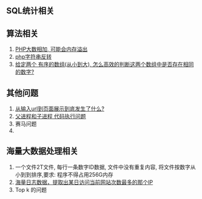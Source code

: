 ## SQL统计相关





## 算法相关



1.  [PHP大数相加, 可能会内存溢出](题库/001.md) 
2.   [php字符串反转](题库/002.md) 
3.   [给定两个 有序的数组(从小到大), 怎么高效的判断这两个数组中是否存在相同的数字?](题库/004.md) 

## 其他问题

1. [从输入url到页面展示到底发生了什么?](题库/000.md) 
2. [父进程和子进程 代码执行问题 ](题库/003.md) 
3. 赛马问题
4. 



## 海量大数据处理相关

1. 一个文件2T文件, 每行一条数字ID数据, 文件中没有重复内容, 将文件按数字从小到到排序,要求: 程序不得占用256G内存
2.  [海量日志数据，提取出某日访问当前网站次数最多的那个IP](题库/005.md) 
3. Top k 的问题





































